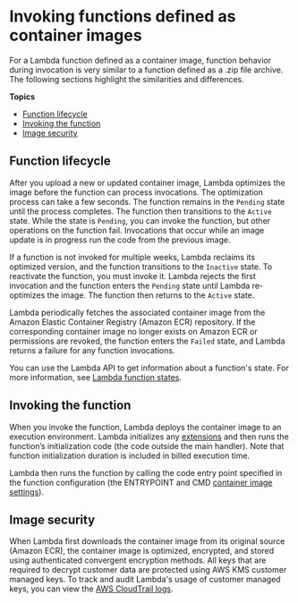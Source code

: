 # Invoking functions defined as container images<a name="invocation-images"></a>

For a Lambda function defined as a container image, function behavior during invocation is very similar to a function defined as a \.zip file archive\. The following sections highlight the similarities and differences\.

**Topics**
+ [Function lifecycle](#invocation-images-lifecycle)
+ [Invoking the function](#invocation-images-update)
+ [Image security](#invocation-images-security)

## Function lifecycle<a name="invocation-images-lifecycle"></a>

After you upload a new or updated container image, Lambda optimizes the image before the function can process invocations\. The optimization process can take a few seconds\. The function remains in the `Pending` state until the process completes\. The function then transitions to the `Active` state\. While the state is `Pending`, you can invoke the function, but other operations on the function fail\. Invocations that occur while an image update is in progress run the code from the previous image\.

If a function is not invoked for multiple weeks, Lambda reclaims its optimized version, and the function transitions to the `Inactive` state\. To reactivate the function, you must invoke it\. Lambda rejects the first invocation and the function enters the `Pending` state until Lambda re\-optimizes the image\. The function then returns to the `Active` state\.

Lambda periodically fetches the associated container image from the Amazon Elastic Container Registry \(Amazon ECR\) repository\. If the corresponding container image no longer exists on Amazon ECR or permissions are revoked, the function enters the `Failed` state, and Lambda returns a failure for any function invocations\.

You can use the Lambda API to get information about a function's state\. For more information, see [Lambda function states](functions-states.md)\.

## Invoking the function<a name="invocation-images-update"></a>

When you invoke the function, Lambda deploys the container image to an execution environment\. Lambda initializes any [extensions](extensions-configuration.md#invocation-extensions-images) and then runs the function’s initialization code \(the code outside the main handler\)\. Note that function initialization duration is included in billed execution time\. 

Lambda then runs the function by calling the code entry point specified in the function configuration \(the ENTRYPOINT and CMD [container image settings](images-create.md#images-parms)\)\. 

## Image security<a name="invocation-images-security"></a>

When Lambda first downloads the container image from its original source \(Amazon ECR\), the container image is optimized, encrypted, and stored using authenticated convergent encryption methods\. All keys that are required to decrypt customer data are protected using AWS KMS customer managed keys\. To track and audit Lambda's usage of customer managed keys, you can view the [AWS CloudTrail logs](logging-using-cloudtrail.md)\.